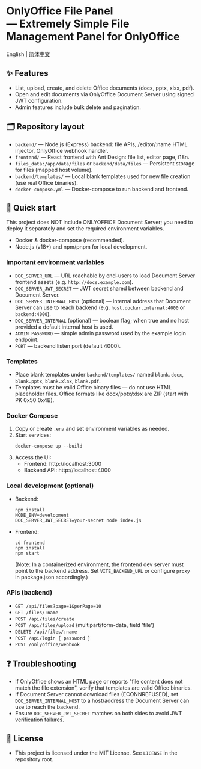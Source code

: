 # OnlyOffice File Panel<br> — Extremely Simple File Management Panel for OnlyOffice

English | [简体中文](./README.zh-CN.md)

## ✨ Features
- List, upload, create, and delete Office documents (docx, pptx, xlsx, pdf).
- Open and edit documents via OnlyOffice Document Server using signed JWT configuration.
- Admin features include bulk delete and pagination.

## 🗂️ Repository layout
- `backend/` — Node.js (Express) backend: file APIs, /editor/:name HTML injector, OnlyOffice webhook handler.
- `frontend/` — React frontend with Ant Design: file list, editor page, i18n.
- `files_data:/app/data/files` or `backend/data/files` — Persistent storage for files (mapped host volume).
- `backend/templates/` — Local blank templates used for new file creation (use real Office binaries).
- `docker-compose.yml` — Docker-compose to run backend and frontend.

## 🚀 Quick start

This project does NOT include ONLYOFFICE Document Server; you need to deploy it separately and set the required environment variables.

- Docker & docker-compose (recommended).
- Node.js (v18+) and npm/pnpm for local development.

### Important environment variables
- `DOC_SERVER_URL` — URL reachable by end-users to load Document Server frontend assets (e.g. `http://docs.example.com`).
- `DOC_SERVER_JWT_SECRET` — JWT secret shared between backend and Document Server.
- `DOC_SERVER_INTERNAL_HOST` (optional) — internal address that Document Server can use to reach backend (e.g. `host.docker.internal:4000` or `backend:4000`).
- `DOC_SERVER_INTERNAL` (optional) — boolean flag; when true and no host provided a default internal host is used.
- `ADMIN_PASSWORD` — simple admin password used by the example login endpoint.
- `PORT` — backend listen port (default 4000).

### Templates
- Place blank templates under `backend/templates/` named `blank.docx`, `blank.pptx`, `blank.xlsx`, `blank.pdf`.
- Templates must be valid Office binary files — do not use HTML placeholder files. Office formats like docx/pptx/xlsx are ZIP (start with PK 0x50 0x4B).

### Docker Compose
1. Copy or create `.env` and set environment variables as needed.
2. Start services:
   ```
   docker-compose up --build
   ```
3. Access the UI:
   - Frontend: http://localhost:3000
   - Backend API: http://localhost:4000

### Local development (optional)
- Backend:
  ```
  npm install
  NODE_ENV=development
  DOC_SERVER_JWT_SECRET=your-secret node index.js
  ```

- Frontend:
  ```
  cd frontend
  npm install
  npm start
  ```

  (Note: In a containerized environment, the frontend dev server must point to the backend address. Set `VITE_BACKEND_URL` or configure `proxy` in package.json accordingly.)

### APIs (backend)
- `GET /api/files?page=1&perPage=10`
- `GET /files/:name`
- `POST /api/files/create`
- `POST /api/files/upload` (multipart/form-data, field 'file')
- `DELETE /api/files/:name`
- `POST /api/login { password }`
- `POST /onlyoffice/webhook`

## ❓ Troubleshooting
- If OnlyOffice shows an HTML page or reports "file content does not match the file extension", verify that templates are valid Office binaries.
- If Document Server cannot download files (ECONNREFUSED), set `DOC_SERVER_INTERNAL_HOST` to a host/address the Document Server can use to reach the backend.
- Ensure `DOC_SERVER_JWT_SECRET` matches on both sides to avoid JWT verification failures.

## 📜 License
- This project is licensed under the MIT License. See `LICENSE` in the repository root.
